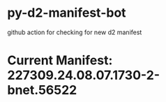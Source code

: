 # py-d2-manifest-bot
github action for checking for new d2 manifest

# Current Manifest: 227309.24.08.07.1730-2-bnet.56522